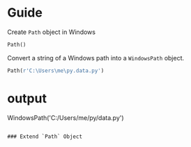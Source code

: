 # Guide
Create `Path` object in Windows

```python
Path()
```
Convert a string of a Windows path into a `WindowsPath` object.

```python
Path(r'C:\Users\me\py.data.py')
```

# output
WindowsPath('C:/Users/me/py/data.py')
```

### Extend `Path` Object